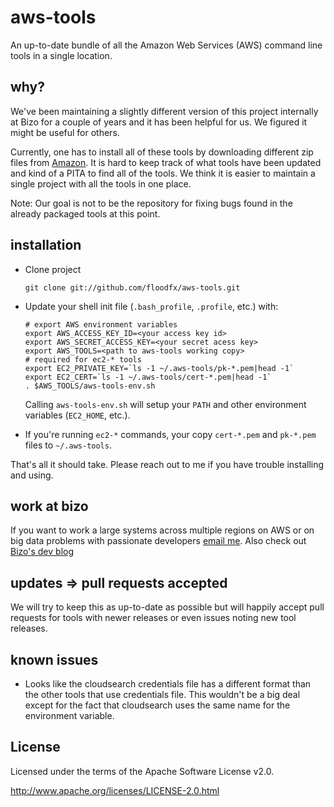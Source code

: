 # aws-tools
An up-to-date bundle of all the Amazon Web Services (AWS) command line tools in a single location.

## why?
We've been maintaining a slightly different version of this project internally at Bizo for a couple of years and it has been helpful for us.  We figured it might be useful for others.

Currently, one has to install all of these tools by downloading different zip files from [Amazon](http://aws.amazon.com/developertools/).  It is hard to keep track of what tools have been updated and kind of a PITA to find all of the tools.  We think it is easier to maintain a single project with all the tools in one place.

Note: Our goal is not to be the repository for fixing bugs found in the already packaged tools at this point.

## installation

* Clone project

   ```git clone git://github.com/floodfx/aws-tools.git```

* Update your shell init file (`.bash_profile`, `.profile`, etc.) with:

  ```
  # export AWS environment variables
  export AWS_ACCESS_KEY_ID=<your access key id>
  export AWS_SECRET_ACCESS_KEY=<your secret acess key>
  export AWS_TOOLS=<path to aws-tools working copy>
  # required for ec2-* tools
  export EC2_PRIVATE_KEY=`ls -1 ~/.aws-tools/pk-*.pem|head -1`
  export EC2_CERT=`ls -1 ~/.aws-tools/cert-*.pem|head -1`
  . $AWS_TOOLS/aws-tools-env.sh
  ```

  Calling `aws-tools-env.sh` will setup your `PATH` and other environment variables (`EC2_HOME`, etc.).

* If you're running `ec2-*` commands, your copy `cert-*.pem` and `pk-*.pem` files to `~/.aws-tools`.

That's all it should take.  Please reach out to me if you have trouble installing and using.

## work at bizo
If you want to work a large systems across multiple regions on AWS or on big data problems with passionate developers [email me](mailto:donnie@bizo.com).  Also check out [Bizo's dev blog](http://dev.bizo.com)

## updates => pull requests accepted 
We will try to keep this as up-to-date as possible but will happily accept pull requests for tools with newer releases or even issues noting new tool releases.

## known issues
 * Looks like the cloudsearch credentials file has a different format than the other tools that use credentials file.  This wouldn't be a big deal except for the fact that cloudsearch uses the same name for the environment variable.

## License

Licensed under the terms of the Apache Software License v2.0. 

http://www.apache.org/licenses/LICENSE-2.0.html
